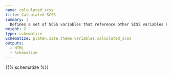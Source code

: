 ```yaml
---
name: calculated_scss
title: Calculated SCSS
summary: |
  Defines a set of SCSS variables that reference other SCSS variables Platen uses to determine how to display the site.
weight: 2
type: schematize
Schematize: platen.site.theme.variables.calculated_scss
outputs:
  - HTML
  - Schematize
---
```


{{% schematize %}}
